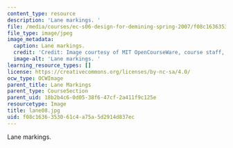 ```yaml
---
content_type: resource
description: 'Lane markings. '
file: /media/courses/ec-s06-design-for-demining-spring-2007/f08c1636353061c4a75a5d2914d837ec_lane08.jpg
file_type: image/jpeg
image_metadata:
  caption: Lane markings.
  credit: 'Credit: Image courtesy of MIT OpenCourseWare, course staff, and students.'
  image-alt: 'Lane markings. '
learning_resource_types: []
license: https://creativecommons.org/licenses/by-nc-sa/4.0/
ocw_type: OCWImage
parent_title: Lane Markings
parent_type: CourseSection
parent_uid: 18b2b4c6-0d05-38f6-47cf-2a411f9c125e
resourcetype: Image
title: lane08.jpg
uid: f08c1636-3530-61c4-a75a-5d2914d837ec
---
```

Lane markings. 